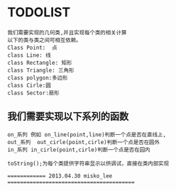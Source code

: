 TODOLIST
==============
    我们需要实现的几何类,并且实现每个类的相关计算
    以下的类与类之间可相互依赖。
    Class Point:  点
    class Line: 线
    class Rectangle: 矩形
    class Triangle: 三角形
    class polygon:多边形
    class Cirle:圆
    class Sector:扇形

我们需要实现以下系列的函数
------------------------------------
    on_系列 例如 on_line(point,line)判断一个点是否在直线上,
    out_系列  out_cirle(point,cirle)判断一个点是否在圆外
    in_系列 in_cirle(point,cirle)判断一个点是否在园内

    toString();为每个类提供字符串显示以供调试，直接在类内部实现 

    ============ 2013.04.30 misko_lee ========================================
